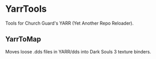 # YarrTools
Tools for Church Guard's YARR (Yet Another Repo Reloader).

## YarrToMap
Moves loose .dds files in YARR/dds into Dark Souls 3 texture binders.

